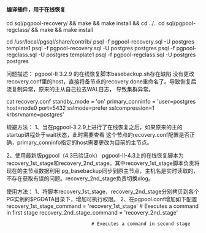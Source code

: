 #### 编译插件，用于在线恢复

cd sql/pgpool-recovery/ && make && make install && cd ../..
cd sql/pgpool-regclass/ && make && make install

cd /usr/local/pgsql/share/contrib/
 psql -f pgpool-recovery.sql -U postgres template1
 psql -f pgpool-recovery.sql -U postgres postgres
 psql -f pgpool-regclass.sql -U postgres template1
 psql -f pgpool-regclass.sql -U postgres postgres



问题描述：
pgpool-II 3.2.9 的在线恢复脚本basebackup.sh存在缺陷
没有更改recovery.conf里的host，直接将备节点的recovery.done重命名了。导致恢复后流复制异常，原来的主从自己拉去WAL日志，
导致集群异常。

cat recovery.conf 
standby_mode = 'on'
primary_conninfo = 'user=postgres host=node0 port=5432 sslmode=prefer sslcompression=1 krbsrvname=postgres'


规避方法：
1、当在pgpool-3.2.9上进行了在线恢复之后，如果原来的主的startup进程处于wait状态，此时需要查看
这个节点的recovery.conf配置是否正确，primary_conninfo指定的host需要更改为目前的主节点。

2、使用最新版pgpool（4.3已验证ok）
pgpool-II-4.3上的在线恢复脚本为recovery_1st_stage和recovery_2nd_stage。其中recovery_1st_stage脚本负责将现在的主节点数据利用
pg_basebackup同步到原主节点，主机名是实时读取的，不存在获取有误的问题。recovery_2nd_stage负责切换xlog。

使用方法：
1、将脚本recovery_1st_stage、recovery_2nd_stage分别拷贝到各个PG实例的$PGDATA目录下，增加可执行权限。
2、在pgpool.conf增加如下配置
recovery_1st_stage_command = 'recovery_1st_stage'
                                   # Executes a command in first stage
recovery_2nd_stage_command = 'recovery_2nd_stage'

                                   # Executes a command in second stage

